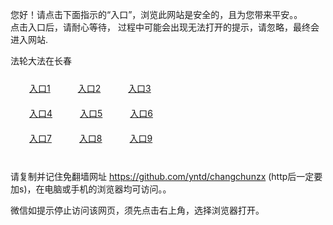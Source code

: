 您好！请点击下面指示的“入口”，浏览此网站是安全的，且为您带来平安。。 <br/>
点击入口后，请耐心等待， 过程中可能会出现无法打开的提示，请忽略，最终会进入网站. </br>

法轮大法在长春<br/>
<div style="padding:10px"><a style="margin:20px" target="_blank" href="https://d3qt7vbcy5trsn.cloudfront.net/2Qpsp?xvusez" id="ccLink1" rel="nofollow">入口1</a> <a target="_blank" style="margin:20px" href="https://d3s4nrhex5d4tm.cloudfront.net/2Qpsp?qmjfktw" id="ccLink2" rel="nofollow">入口2</a> <a style="margin:20px" target="_blank" href="https://d1y6qpd6v602v2.cloudfront.net/2Qpsp?pxstru" id="ccLink3" rel="nofollow">入口3</a></div>

<div style="padding:10px" ><a style="margin:20px" target="_blank" href="https://d3qt7vbcy5trsn.cloudfront.net/2Qpsp?xvusez" id="ccLink4" rel="nofollow">入口4</a> <a style="margin:20px" href="https://d3s4nrhex5d4tm.cloudfront.net/2Qpsp?qmjfktw" target="_blank" id="ccLink5" rel="nofollow">入口5</a> <a style="margin:20px" href="https://d1y6qpd6v602v2.cloudfront.net/2Qpsp?pxstru" target="_blank" id="ccLink6" rel="nofollow">入口6</a></div>

<div style="padding:10px"><a style="margin:20px" target="_blank" href="https://d3qt7vbcy5trsn.cloudfront.net/2Qpsp?xvusez" id="ccLink7" rel="nofollow">入口7</a> <a style="margin:20px" href="https://d3s4nrhex5d4tm.cloudfront.net/2Qpsp?qmjfktw" target="_blank" id="ccLink8" rel="nofollow">入口8</a> <a style="margin:20px" target="_blank" href="https://d1y6qpd6v602v2.cloudfront.net/2Qpsp?pxstru" id="ccLink9" rel="nofollow">入口9</a></div>

<br/>



请复制并记住免翻墙网址 https://github.com/yntd/changchunzx (http后一定要加s)，在电脑或手机的浏览器均可访问。。<br/>

微信如提示停止访问该网页，须先点击右上角，选择浏览器打开。
